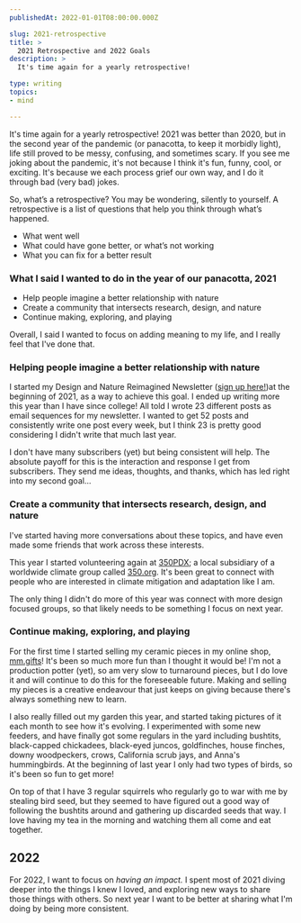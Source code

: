 ```yaml
---
publishedAt: 2022-01-01T08:00:00.000Z

slug: 2021-retrospective
title: >
  2021 Retrospective and 2022 Goals
description: >
  It's time again for a yearly retrospective! 

type: writing
topics:
- mind

---
```


It's time again for a yearly retrospective! 2021 was better than 2020, but in the second year of the pandemic (or panacotta, to keep it morbidly light), life still proved to be messy, confusing, and sometimes scary. If you see me joking about the pandemic, it's not because I think it's fun, funny, cool, or exciting. It's because we each process grief our own way, and I do it through bad (very bad) jokes.

So, what’s a retrospective? You may be wondering, silently to yourself. A retrospective is a list of questions that help you think through what’s happened.

* What went well
* What could have gone better, or what’s not working
* What you can fix for a better result



### What I said I wanted to do in the year of our panacotta, 2021

* Help people imagine a better relationship with nature
* Create a community that intersects research, design, and nature
* Continue making, exploring, and playing



Overall, I said I wanted to focus on adding meaning to my life, and I really feel that I've done that.



### Helping people imagine a better relationship with nature

I started my Design and Nature Reimagined Newsletter ([sign up here!](https://marisamorby.com/))at the beginning of 2021, as a way to achieve this goal. I ended up writing more this year than I have since college! All told I wrote 23 different posts as email sequences for my newsletter. I wanted to get 52 posts and consistently write one post every week, but I think 23 is pretty good considering I didn't write that much last year.

I don't have many subscribers (yet) but being consistent will help. The absolute payoff for this is the interaction and response I get from subscribers. They send me ideas, thoughts, and thanks, which has led right into my second goal...



### Create a community that intersects research, design, and nature

I've started having more conversations about these topics, and have even made some friends that work across these interests.

This year I started volunteering again at [350PDX](https://350pdx.org/); a local subsidiary of a worldwide climate group called [350.org](https://350.org/about/). It's been great to connect with people who are interested in climate mitigation and adaptation like I am.

The only thing I didn't do more of this year was connect with more design focused groups, so that likely needs to be something I focus on next year.



### Continue making, exploring, and playing

For the first time I started selling my ceramic pieces in my online shop, [mm.gifts](https://mm.gifts/)! It's been so much more fun than I thought it would be! I'm not a production potter (yet), so am very slow to turnaround pieces, but I do love it and will continue to do this for the foreseeable future. Making and selling my pieces is a creative endeavour that just keeps on giving because there's always something new to learn.   
  
I also really filled out my garden this year, and started taking pictures of it each month to see how it's evolving. I experimented with some new feeders, and have finally got some regulars in the yard including bushtits, black-capped chickadees, black-eyed juncos, goldfinches, house finches, downy woodpeckers, crows, California scrub jays, and Anna's hummingbirds. At the beginning of last year I only had two types of birds, so it's been so fun to get more!  
  
On top of that I have 3 regular squirrels who regularly go to war with me by stealing bird seed, but they seemed to have figured out a good way of following the bushtits around and gathering up discarded seeds that way. I love having my tea in the morning and watching them all come and eat together.  


## 2022

For 2022, I want to focus on _having an impact._ I spent most of 2021 diving deeper into the things I knew I loved, and exploring new ways to share those things with others. So next year I want to be better at sharing what I'm doing by being more consistent.